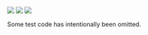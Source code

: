 ![](https://img.shields.io/badge/day%20📅-18-blue)
![](https://img.shields.io/badge/days%20completed-17-red)
![](https://img.shields.io/badge/stars%20⭐-34-yellow)

Some test code has intentionally been omitted.
